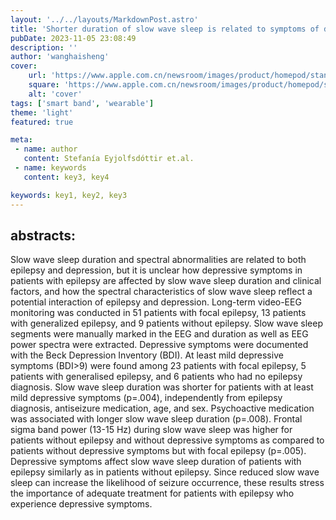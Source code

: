 ```yaml
---
layout: '../../layouts/MarkdownPost.astro'
title: 'Shorter duration of slow wave sleep is related to symptoms of depression in patients with epilepsy'
pubDate: 2023-11-05 23:08:49
description: ''
author: 'wanghaisheng'
cover:
    url: 'https://www.apple.com.cn/newsroom/images/product/homepod/standard/Apple-HomePod-hero-230118_big.jpg.large_2x.jpg'
    square: 'https://www.apple.com.cn/newsroom/images/product/homepod/standard/Apple-HomePod-hero-230118_big.jpg.large_2x.jpg'
    alt: 'cover'
tags: ['smart band', 'wearable'] 
theme: 'light'
featured: true

meta:
 - name: author
   content: Stefanía Eyjolfsdóttir et.al.
 - name: keywords
   content: key3, key4

keywords: key1, key2, key3
---
```


## abstracts:
Slow wave sleep duration and spectral abnormalities are related to both epilepsy and depression, but it is unclear how depressive symptoms in patients with epilepsy are affected by slow wave sleep duration and clinical factors, and how the spectral characteristics of slow wave sleep reflect a potential interaction of epilepsy and depression. Long-term video-EEG monitoring was conducted in 51 patients with focal epilepsy, 13 patients with generalized epilepsy, and 9 patients without epilepsy. Slow wave sleep segments were manually marked in the EEG and duration as well as EEG power spectra were extracted. Depressive symptoms were documented with the Beck Depression Inventory (BDI). At least mild depressive symptoms (BDI>9) were found among 23 patients with focal epilepsy, 5 patients with generalised epilepsy, and 6 patients who had no epilepsy diagnosis. Slow wave sleep duration was shorter for patients with at least mild depressive symptoms (p=.004), independently from epilepsy diagnosis, antiseizure medication, age, and sex. Psychoactive medication was associated with longer slow wave sleep duration (p=.008). Frontal sigma band power (13-15 Hz) during slow wave sleep was higher for patients without epilepsy and without depressive symptoms as compared to patients without depressive symptoms but with focal epilepsy (p=.005). Depressive symptoms affect slow wave sleep duration of patients with epilepsy similarly as in patients without epilepsy. Since reduced slow wave sleep can increase the likelihood of seizure occurrence, these results stress the importance of adequate treatment for patients with epilepsy who experience depressive symptoms.
